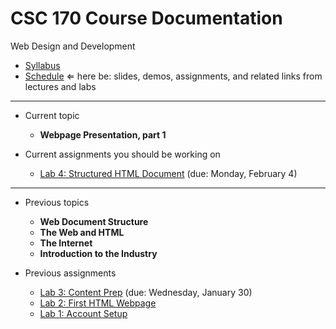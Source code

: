 # CSC 170 Course Documentation
Web Design and Development

- [Syllabus](syllabus.md)
- [Schedule](schedule.md)  &lArr; here be: slides, demos, assignments, and related links from lectures and labs

<hr>

- Current topic

  - **Webpage Presentation, part 1**
- Current assignments you should be working on
  - [Lab 4: Structured HTML Document](lab04-structured-html-document/instructions.md) (due: Monday, February 4)

<hr>

- Previous topics

  - **Web Document Structure**
  - **The Web and HTML**
  - **The Internet**
  - **Introduction to the Industry**
- Previous assignments

  - [Lab 3: Content Prep](lab03-content-prep/instructions.md) (due: Wednesday, January 30)
  - [Lab 2: First HTML Webpage](lab02-first-html-webpage/instructions.md)
  - [Lab 1: Account Setup](lab01-account-setup/instructions.md)

